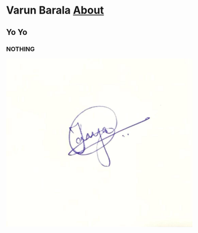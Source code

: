# Varun Barala </t> [About](https://youtu.be/OjTmiwPeXxs)<br>
## Yo Yo
### NOTHING

<img src = "t2.jpeg">
